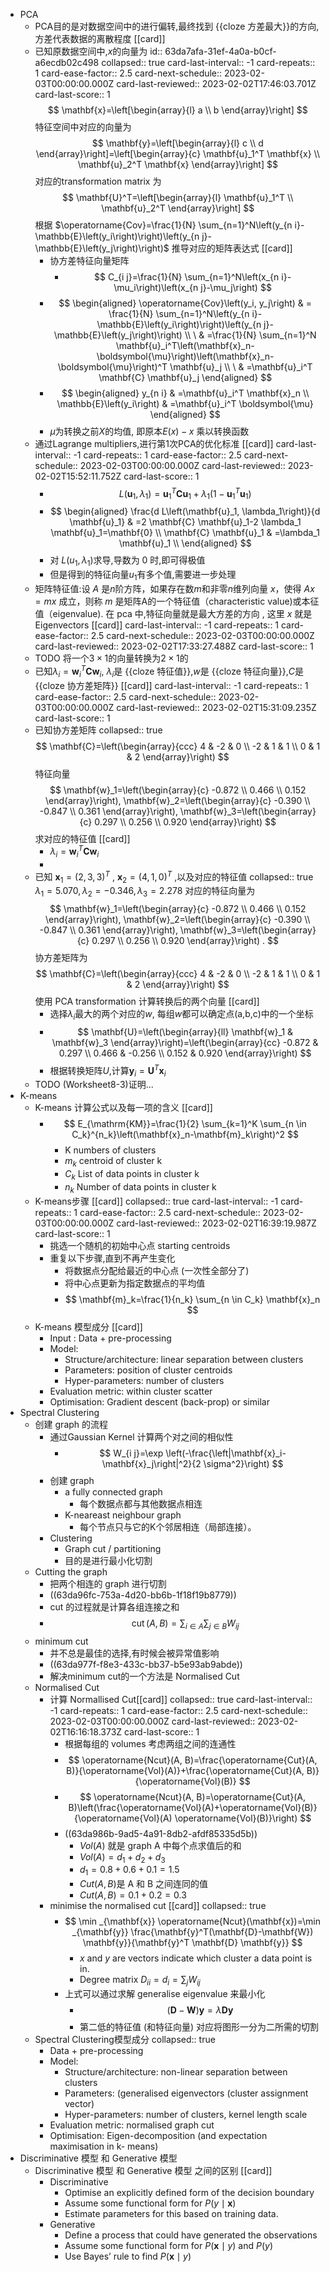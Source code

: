 - PCA
	- PCA目的是对数据空间中的进行偏转,最终找到 {{cloze 方差最大}}的方向, 方差代表数据的离散程度 [[card]]
	- 已知原数据空间中,$x$的向量为
	  id:: 63da7afa-31ef-4a0a-b0cf-a6ecdb02c498
	  collapsed:: true
	  card-last-interval:: -1
	  card-repeats:: 1
	  card-ease-factor:: 2.5
	  card-next-schedule:: 2023-02-03T00:00:00.000Z
	  card-last-reviewed:: 2023-02-02T17:46:03.701Z
	  card-last-score:: 1
	  $$
	  \mathbf{x}=\left[\begin{array}{l}
	  a \\ b
	  \end{array}\right]
	  $$
	  特征空间中对应的向量为
	  $$
	  \mathbf{y}=\left[\begin{array}{l}
	  c \\
	  d
	  \end{array}\right]=\left[\begin{array}{c}
	  \mathbf{u}_1^T \mathbf{x} \\
	  \mathbf{u}_2^T \mathbf{x}
	  \end{array}\right]
	  $$
	  对应的transformation matrix 为 
	  $$
	  \mathbf{U}^T=\left[\begin{array}{l}
	  \mathbf{u}_1^T \\
	  \mathbf{u}_2^T
	  \end{array}\right]
	  $$
	  根据 $\operatorname{Cov}=\frac{1}{N} \sum_{n=1}^N\left(y_{n i}-\mathbb{E}\left(y_i\right)\right)\left(y_{n j}-\mathbb{E}\left(y_j\right)\right)$ 
	  推导对应的矩阵表达式 [[card]]
		- 协方差特征向量矩阵
			- $$
			  C_{i j}=\frac{1}{N} \sum_{n=1}^N\left(x_{n i}-\mu_i\right)\left(x_{n j}-\mu_j\right)
			  $$
		- $$
		  \begin{aligned}
		   \operatorname{Cov}\left(y_i, y_j\right) & = \frac{1}{N} \sum_{n=1}^N\left(y_{n i}-\mathbb{E}\left(y_i\right)\right)\left(y_{n j}-\mathbb{E}\left(y_j\right)\right) \\
		  \ & =\frac{1}{N} \sum_{n=1}^N \mathbf{u}_i^T\left(\mathbf{x}_n-\boldsymbol{\mu}\right)\left(\mathbf{x}_n-\boldsymbol{\mu}\right)^T \mathbf{u}_j \\
		  \ & =\mathbf{u}_i^T \mathbf{C} \mathbf{u}_j
		  \end{aligned}
		  $$
		- $$
		  \begin{aligned}
		  y_{n i} & =\mathbf{u}_i^T \mathbf{x}_n \\
		  \mathbb{E}\left(y_i\right) & =\mathbf{u}_i^T \boldsymbol{\mu}
		  \end{aligned}
		  $$
		- $\mu$为转换之前$X$的均值, 即原本$E(x)-x$ 乘以转换函数
	- 通过Lagrange multipliers,进行第1次PCA的优化标准 [[card]]
	  card-last-interval:: -1
	  card-repeats:: 1
	  card-ease-factor:: 2.5
	  card-next-schedule:: 2023-02-03T00:00:00.000Z
	  card-last-reviewed:: 2023-02-02T15:52:11.752Z
	  card-last-score:: 1
		- $$
		  L\left(\mathbf{u}_1, \lambda_1\right)=\mathbf{u}_1^T \mathbf{C} \mathbf{u}_1+\lambda_1\left(1-\mathbf{u}_1^T \mathbf{u}_1\right)
		  $$
		- $$
		  \begin{aligned}
		  \frac{d L\left(\mathbf{u}_1, \lambda_1\right)}{d \mathbf{u}_1} & =2 \mathbf{C} \mathbf{u}_1-2 \lambda_1 \mathbf{u}_1=\mathbf{0} \\
		  \mathbf{C} \mathbf{u}_1 & =\lambda_1 \mathbf{u}_1 \\
		  \end{aligned}
		  $$
		- 对 $L(u_1,\lambda_1)$求导,导数为 0 时,即可得极值
		- 但是得到的特征向量$u_1$有多个值,需要进一步处理
	- 矩阵特征值:设 $A$ 是$n$阶方阵，如果存在数$m$和非零$n$维列向量 $x$，使得 $Ax=mx$ 成立，则称 $m$ 是矩阵A的一个特征值（characteristic value)或本征值（eigenvalue). 在 pca 中,特征向量就是最大方差的方向 , 这里 $x$ 就是Eigenvectors [[card]]
	  card-last-interval:: -1
	  card-repeats:: 1
	  card-ease-factor:: 2.5
	  card-next-schedule:: 2023-02-03T00:00:00.000Z
	  card-last-reviewed:: 2023-02-02T17:33:27.488Z
	  card-last-score:: 1
	- TODO 将一个$3\times1$的向量转换为$2\times1$的
	- 已知$\lambda_i=\mathbf{w}_i^T \mathbf{C} \mathbf{w}_i$, $\lambda_i$是 {{cloze 特征值}},$w$是 {{cloze 特征向量}},$C$是 {{cloze 协方差矩阵}} [[card]]
	  card-last-interval:: -1
	  card-repeats:: 1
	  card-ease-factor:: 2.5
	  card-next-schedule:: 2023-02-03T00:00:00.000Z
	  card-last-reviewed:: 2023-02-02T15:31:09.235Z
	  card-last-score:: 1
	- 已知协方差矩阵 
	  collapsed:: true
	  $$
	  \mathbf{C}=\left(\begin{array}{ccc}
	  4 & -2 & 0 \\
	  -2 & 1 & 1 \\
	  0 & 1 & 2
	  \end{array}\right)
	  $$
	  特征向量
	  $$
	  \mathbf{w}_1=\left(\begin{array}{c}
	  -0.872 \\
	  0.466 \\
	  0.152
	  \end{array}\right), \mathbf{w}_2=\left(\begin{array}{c}
	  -0.390 \\
	  -0.847 \\
	  0.361
	  \end{array}\right), \mathbf{w}_3=\left(\begin{array}{c}
	  0.297 \\
	  0.256 \\
	  0.920
	  \end{array}\right)
	  $$
	  求对应的特征值 [[card]]
		- $\lambda_i=\mathbf{w}_i^T \mathbf{C} \mathbf{w}_i$
		-
	- 已知 $\mathbf{x}_1=(2,3,3)^T$ , $\mathbf{x}_2=(4,1,0)^T$ ,以及对应的特征值
	  collapsed:: true
	  $\lambda_1=5.070, \lambda_2=-0.346, \lambda_3=2.278$
	  对应的特征向量为
	  $$
	  \mathbf{w}_1=\left(\begin{array}{c}
	  -0.872 \\
	  0.466 \\
	  0.152
	  \end{array}\right), \mathbf{w}_2=\left(\begin{array}{c}
	  -0.390 \\
	  -0.847 \\
	  0.361
	  \end{array}\right), \mathbf{w}_3=\left(\begin{array}{c}
	  0.297 \\
	  0.256 \\
	  0.920
	  \end{array}\right) .
	  $$
	  协方差矩阵为
	  $$
	  \mathbf{C}=\left(\begin{array}{ccc}
	  4 & -2 & 0 \\
	  -2 & 1 & 1 \\
	  0 & 1 & 2
	  \end{array}\right)
	  $$
	  使用 PCA transformation 计算转换后的两个向量 [[card]]
		- 选择$\lambda_i$最大的两个对应的$w$, 每组$w$都可以确定点(a,b,c)中的一个坐标
		- $$
		  \mathbf{U}=\left(\begin{array}{ll}
		  \mathbf{w}_1 & \mathbf{w}_3
		  \end{array}\right)=\left(\begin{array}{cc}
		  -0.872 & 0.297 \\
		  0.466 & -0.256 \\
		  0.152 & 0.920
		  \end{array}\right)
		  $$
		- 根据转换矩阵$U$,计算$\mathbf{y}_i=\mathbf{U}^T \mathbf{x}_i$
	- TODO  (Worksheet8-3)证明...
- K-means
	- K-means 计算公式以及每一项的含义 [[card]]
		- $$
		  E_{\mathrm{KM}}=\frac{1}{2} \sum_{k=1}^K \sum_{n \in C_k}^{n_k}\left(\mathbf{x}_n-\mathbf{m}_k\right)^2
		  $$
			- K numbers of clusters
			- $m_k$ centroid of cluster k
			- $C_k$ List of data points in cluster k
			- $n_k$ Number of data points in cluster k
	- K-means步骤 [[card]]
	  collapsed:: true
	  card-last-interval:: -1
	  card-repeats:: 1
	  card-ease-factor:: 2.5
	  card-next-schedule:: 2023-02-03T00:00:00.000Z
	  card-last-reviewed:: 2023-02-02T16:39:19.987Z
	  card-last-score:: 1
		- 挑选一个随机的初始中心点 starting centroids
		- 重复以下步骤,直到不再产生变化
			- 将数据点分配给最近的中心点 (一次性全部分了)
			- 将中心点更新为指定数据点的平均值
			- $$
			  \mathbf{m}_k=\frac{1}{n_k} \sum_{n \in C_k} \mathbf{x}_n
			  $$
	- K-means 模型成分 [[card]]
		- Input : Data  + pre-processing
		- Model:
			- Structure/architecture: linear separation between clusters
			- Parameters: position of cluster centroids
			- Hyper-parameters: number of clusters
		- Evaluation metric: within cluster scatter
		- Optimisation: Gradient descent (back-prop) or similar
- Spectral Clustering
	- 创建 graph 的流程
		- 通过Gaussian Kernel 计算两个对之间的相似性
			- $$
			  W_{i j}=\exp \left(-\frac{\left|\mathbf{x}_i-\mathbf{x}_j\right|^2}{2 \sigma^2}\right)
			  $$
		- 创建 graph
			- a fully connected graph
				- 每个数据点都与其他数据点相连
			- K-neareast neighbour graph
				- 每个节点只与它的K个邻居相连（局部连接）。
		- Clustering
			- Graph cut / partitioning
			- 目的是进行最小化切割
	- Cutting the graph
		- 把两个相连的 graph 进行切割
		- ((63da96fc-753a-4d20-bb6b-1f18f19b8779))
		- cut 的过程就是计算各组连接之和
		- $$
		  \operatorname{cut}(A, B)=\sum_{i \in A} \sum_{j \in B} W_{i j}
		  $$
	- minimum cut
		- 并不总是最佳的选择,有时候会被异常值影响
		- ((63da977f-f8e3-433c-bb37-b5e93ab9abde))
		- 解决minimum cut的一个方法是 Normalised Cut
	- Normalised Cut
		- 计算 Normallised Cut[[card]]
		  collapsed:: true
		  card-last-interval:: -1
		  card-repeats:: 1
		  card-ease-factor:: 2.5
		  card-next-schedule:: 2023-02-03T00:00:00.000Z
		  card-last-reviewed:: 2023-02-02T16:16:18.373Z
		  card-last-score:: 1
			- 根据每组的 volumes 考虑两组之间的连通性
			- $$
			  \operatorname{Ncut}(A, B)=\frac{\operatorname{Cut}(A, B)}{\operatorname{Vol}(A)}+\frac{\operatorname{Cut}(A, B)}{\operatorname{Vol}(B)}
			  $$
			- $$
			  \operatorname{Ncut}(A, B)=\operatorname{Cut}(A, B)\left(\frac{\operatorname{Vol}(A)+\operatorname{Vol}(B)}{\operatorname{Vol}(A) \operatorname{Vol}(B)}\right)
			  $$
			- ((63da986b-9ad5-4a91-8db2-afdf85335d5b))
				- $Vol(A)$ 就是 graph A 中每个点求值后的和
				- $Vol(A)=d_1+d_2+d_3$
				- $d_1= 0.8+0.6+0.1=1.5$
				- $Cut(A,B)$是 A 和 B 之间连同的值
				- $Cut(A,B)=0.1+0.2=0.3$
		- minimise the normalised cut [[card]]
		  collapsed:: true
			- $$
			  \min _{\mathbf{x}} \operatorname{Ncut}(\mathbf{x})=\min _{\mathbf{y}} \frac{\mathbf{y}^T(\mathbf{D}-\mathbf{W}) \mathbf{y}}{\mathbf{y}^T \mathbf{D} \mathbf{y}}
			  $$
				- $x$ and $y$ are vectors indicate which cluster a data point is in.
				- Degree matrix $D_{i i}=d_i=\sum_j W_{i j}$
			- 上式可以通过求解 generalise eigenvalue 来最小化
				- $$
				  (\mathbf{D}-\mathbf{W}) \mathbf{y}=\lambda \mathbf{D y}
				  $$
				- 第二低的特征值 (和特征向量) 对应将图形一分为二所需的切割
	- Spectral Clustering模型成分
	  collapsed:: true
		- Data + pre-processing
		- Model:
			- Structure/architecture: non-linear separation between clusters
			- Parameters: (generalised eigenvectors (cluster assignment vector)
			- Hyper-parameters: number of clusters, kernel length scale
		- Evaluation metric: normalised graph cut
		- Optimisation: Eigen-decomposition (and expectation maximisation in k-
		  means)
- Discriminative 模型 和 Generative 模型
	- Discriminative 模型 和 Generative 模型 之间的区别 [[card]]
		- Discriminative
			- Optimise an explicitly defined form of the decision boundary
			- Assume some functional form for $P(y \mid \mathbf{x})$
			- Estimate parameters for this based on training data.
		- Generative
			- Define a process that could have generated the observations
			- Assume some functional form for $P(\mathbf{x} \mid y)$ and $P(y)$
			- Use Bayes’ rule to find  $P(\mathbf{x} \mid y)$